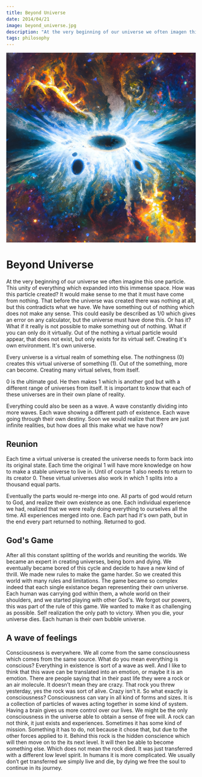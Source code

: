 ```yaml
---
title: Beyond Universe
date: 2014/04/21
image: beyond_universe.jpg
description: "At the very beginning of our universe we often imagen this one particle. This unity of everything which expanded into this immense space. How was this particle created?"
tags: philosophy
---
```


![infinity](/static/posts/beyond_universe.jpg)

# Beyond Universe

At the very beginning of our universe we often imagine this one particle. This unity of everything which expanded into this immense space. How was this particle created? It would make sense to me that it must have come from nothing. That before the universe was created there was nothing at all, but this contradicts what we have. We have something out of nothing which does not make any sense. This could easily be described as 1/0 which gives an error on any calculator, but the universe must have done this. Or has it? What if it really is not possible to make something out of nothing. What if you can only do it virtually. Out of the nothing a virtual particle would appear, that does not exist, but only exists for its virtual self. Creating it's own environment. It's own universe.

Every universe is a virtual realm of something else. The nothingness (0) creates this virtual universe of something (1). Out of the something, more can become. Creating many virtual selves, from itself.

0 is the ultimate god. He then makes 1 which is another god but with a different range of universes from itself. It is important to know that each of these universes are in their own plane of reality.

Everything could also be seen as a wave. A wave constantly dividing into more waves. Each wave showing a different path of existence. Each wave going through their own destiny. 
Soon we would realize that there are just infinite realities, but how does all this make what we have now?

## Reunion
Each time a virtual universe is created the universe needs to form back into its original state. Each time the original 1 will have more knowledge on how to make a stable universe to live in. Until of course 1 also needs to return to its creator 0. These virtual universes also work in which 1 splits into a thousand equal parts.

Eventually the parts would re-merge into one. All parts of god would return to God, and realize their own existence as one. Each individual experience we had, realized that we were really doing everything to ourselves all the time. All experiences merged into one. Each part had it's own path, but in the end every part returned to nothing. Returned to god.

## God's Game
After all this constant splitting of the worlds and reuniting the worlds. We became an expert in creating universes, being born and dying. We eventually became bored of this cycle and decide to have a new kind of thrill. We made new rules to make the game harder. So we created this world with many rules and limitations. The game became so complex indeed that each single existance began representing their own universe. Each human was carrying god within them, a whole world on their shoulders, and we started playing with other God's. We forgot our powers, this was part of the rule of this game. We wanted to make it as challenging as possible. Self realization the only path to victory. When you die, your universe dies. Each human is their own bubble universe.


## A wave of feelings
Consciousness is everywhere. We all come from the same consciousness which comes from the same source. 
What do you mean everything is conscious? 
Everything in existence is sort of a wave as well. And I like to think that this wave can be translated into an emotion, or maybe it is an emotion. There are people saying that in their past life they were a rock or an air molecule. It doesn’t mean they are crazy.
That rock you threw yesterday, yes the rock was sort of alive. Crazy isn’t it.
So what exactly is consciousness?
Consciousness can vary in all kind of forms and sizes. It is a collection of particles of waves acting together in some kind of system.
Having a brain gives us more control over our lives. We might be the only consciousness in the universe able to obtain a sense of free will. A rock can not think, it just exists and experiences. Sometimes it has some kind of mission. Something it has to do, not because it chose that, but due to the other forces applied to it. Behind this rock is the hidden conscience which will then move on to the its next level. It will then be able to become something else. Which does not mean the rock died. It was just transferred with a different low level spirit. In humans it is more complicated. We usually don’t get transferred we simply live and die, by dying we free the soul to continue in its journey. 

